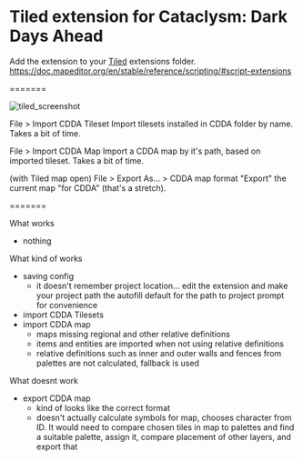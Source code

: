 # Tiled extension for Cataclysm: Dark Days Ahead

Add the extension to your [Tiled](https://www.mapeditor.org/) extensions folder.
<https://doc.mapeditor.org/en/stable/reference/scripting/#script-extensions>

=======

![tiled_screenshot](https://user-images.githubusercontent.com/30750303/199577624-fcc35ebf-7ec3-4617-9c5e-3c670f156607.png)

File > Import CDDA Tileset
Import tilesets installed in CDDA folder by name. Takes a bit of time.

File > Import CDDA Map
Import a CDDA map by it's path, based on imported tileset. Takes a bit of time.

(with Tiled map open) File > Export As... > CDDA map format
"Export" the current map "for CDDA" (that's a stretch).

=======

What works

- nothing

What kind of works

- saving config
  - it doesn't remember project location... edit the extension and make your project path the autofill default for the path to project prompt for convenience
- import CDDA Tilesets
- import CDDA map
  - maps missing regional and other relative definitions
  - items and entities are imported when not using relative definitions
  - relative definitions such as inner and outer walls and fences from palettes are not calculated, fallback is used

What doesnt work

- export CDDA map
  - kind of looks like the correct format
  - doesn't actually calculate symbols for map, chooses character from ID. It would need to compare chosen tiles in map to palettes and find a suitable palette, assign it, compare placement of other layers, and export that
